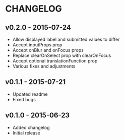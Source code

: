 CHANGELOG
=========

## v0.2.0 - 2015-07-24
* Allow displayed label and submitted values to differ
* Accept inputProps prop
* Accept onBlur and onFocus props
* Replace clearOnSelect prop with clearOnFocus
* Accept optional translationFunction prop
* Various fixes and adjustments

## v0.1.1 - 2015-07-21
* Updated readme
* Fixed bugs

## v0.1.0 - 2015-06-23

* Added changelog
* Initial release
